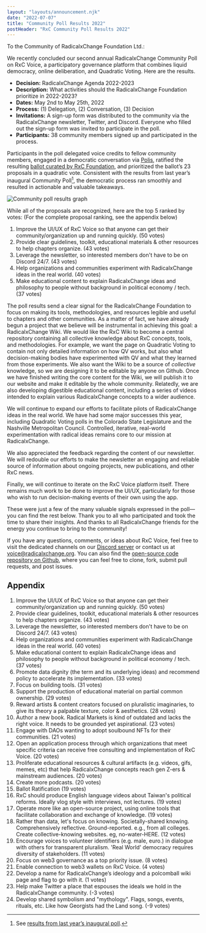 ```yaml
---
layout: "layouts/announcement.njk"
date: "2022-07-07"
title: "Community Poll Results 2022"
postHeader: "RxC Community Poll Results 2022"
---
```


To the Community of RadicalxChange Foundation Ltd.:

We recently concluded our second annual RadicalxChange Community Poll on RxC Voice, a participatory governance platform that combines liquid democracy, online deliberation, and Quadratic Voting. Here are the results.

- **Decision:** RadicalxChange Agenda 2022-2023
- **Description:** What activities should the RadicalxChange Foundation prioritize in 2022-2023?
- **Dates:** May 2nd to May 25th, 2022
- **Process:** (1) Delegation, (2) Conversation, (3) Decision
- **Invitations:** A sign-up form was distributed to the community via the RadicalxChange newsletter, Twitter, and Discord. Everyone who filled out the sign-up form was invited to participate in the poll.
- **Participants:** 38 community members signed up and participated in the process.

Participants in the poll delegated voice credits to fellow community members, engaged in a democratic conversation via [Polis](https://pol.is/home), ratified the resulting [ballot curated by RxC Foundation](/media/announcements/community-poll-ballot-2022/), and prioritized the ballot’s 23 proposals in a quadratic vote. Consistent with the results from last year’s inaugural Community Poll[^1], the democratic process ran smoothly and resulted in actionable and valuable takeaways.

![Community poll results graph](/images/blog/poll-results-graph-2022.png)

While all of the proposals are recognized, here are the top 5 ranked by votes: (For the complete proposal ranking, see the appendix below)

1. Improve the UI/UX of RxC Voice so that anyone can get their community/organization up and running quickly. (50 votes)
2. Provide clear guidelines, toolkit, educational materials & other resources to help chapters organize. (43 votes)
3. Leverage the newsletter, so interested members don't have to be on Discord 24/7. (43 votes)
4. Help organizations and communities experiment with RadicalxChange ideas in the real world. (40 votes)
5. Make educational content to explain RadicalxChange ideas and philosophy to people without background in political economy / tech. (37 votes)

The poll results send a clear signal for the RadicalxChange Foundation to focus on making its tools, methodologies, and resources legible and useful to chapters and other communities. As a matter of fact, we have already begun a project that we believe will be instrumental in achieving this goal: a RadicalxChange Wiki. We would like the RxC Wiki to become a central repository containing all collective knowledge about RxC concepts, tools, and methodologies. For example, we want the page on Quadratic Voting to contain not only detailed information on how QV works, but also what decision-making bodies have experimented with QV and what they learned from those experiments. We also want the Wiki to be a source of *collective* knowledge, so we are designing it to be editable by anyone on Github. Once we have finished writing the core content for the Wiki, we will publish it to our website and make it editable by the whole community. Relatedly, we are also developing digestible educational content, including a series of videos intended to explain various RadicalxChange concepts to a wider audience.

We will continue to expand our efforts to facilitate pilots of RadicalxChange ideas in the real world. We have had some major successes this year, including Quadratic Voting polls in the Colorado State Legislature and the Nashville Metropolitan Council. Controlled, iterative, real-world experimentation with radical ideas remains core to our mission at RadicalxChange.

We also appreciated the feedback regarding the content of our newsletter. We will redouble our efforts to make the newsletter an engaging and reliable source of information about ongoing projects, new publications, and other RxC news.

Finally, we will continue to iterate on the RxC Voice platform itself. There remains much work to be done to improve the UI/UX, particularly for those who wish to run decision-making events of their own using the app.

These were just a few of the many valuable signals expressed in the poll—you can find the rest below. Thank you to all who participated and took the time to share their insights. And thanks to all RadicalxChange friends for the energy you continue to bring to the community!

If you have any questions, comments, or ideas about RxC Voice, feel free to visit the dedicated channels on our [Discord server](https://discord.gg/6hcumQKrqr) or contact us at voice@radicalxchange.org. You can also find the [open-source code repository on Github](https://github.com/RadicalxChange/rxc-voice), where you can feel free to clone, fork, submit pull requests, and post issues.

## Appendix

1. Improve the UI/UX of RxC Voice so that anyone can get their community/organization up and running quickly. (50 votes)
2. Provide clear guidelines, toolkit, educational materials & other resources to help chapters organize. (43 votes)
3. Leverage the newsletter, so interested members don't have to be on Discord 24/7. (43 votes)
4. Help organizations and communities experiment with RadicalxChange ideas in the real world. (40 votes)
5. Make educational content to explain RadicalxChange ideas and philosophy to people without background in political economy / tech. (37 votes)
6. Promote data dignity (the term and its underlying ideas) and recommend policy to accelerate its implementation. (33 votes)
7. Focus on building tools. (31 votes)
8. Support the production of educational material on partial common ownership. (29 votes)
9. Reward artists & content creators focused on pluralistic imaginaries, to give its theory a palpable texture, color & aesthetics. (28 votes)
10. Author a new book. Radical Markets is kind of outdated and lacks the right voice. It needs to be grounded yet aspirational. (23 votes)
11. Engage with DAOs wanting to adopt soulbound NFTs for their communities. (21 votes)
12. Open an application process through which organizations that meet specific criteria can receive free consulting and implementation of RxC Voice. (20 votes)
13. Proliferate educational resources & cultural artifacts (e.g. videos, gifs, memes, etc) that help RadicalxChange concepts reach gen Z-ers & mainstream audiences. (20 votes)
14. Create more podcasts. (20 votes)
15. Ballot Ratification (19 votes)
16. RxC should produce English language videos about Taiwan's political reforms. Ideally vlog style with interviews, not lectures. (19 votes)
17. Operate more like an open-source project, using online tools that facilitate collaboration and exchange of knowledge. (19 votes)
18. Rather than data, let's focus on knowing. Societally-shared knowing. Comprehensively reflective. Ground-reported. e.g., from all colleges. Create collective-knowing websites. eg, no-water-HERE. (12 votes)
19. Encourage voices to volunteer identifiers (e.g. male, euro.) in dialogue with others for transparent pluralism. 'Real World' democracy requires diversity of stakeholders. (11 votes)
20. Focus on web3 governance as a top priority issue. (8 votes)
21. Enable connection to web3 wallets on RxC Voice. (4 votes)
22. Develop a name for RadicalxChange’s ideology and a polcomball wiki page and flag to go with it. (1 votes)
23. Help make Twitter a place that espouses the ideals we hold in the RadicalxChange community. (-3 votes)
24. Develop shared symbolism and "mythology". Flags, songs, events, rituals, etc. Like how Georgists had the Land song. (-9 votes)

[^1]: See [results from last year’s inaugural poll](https://www.radicalxchange.org/media/announcements/rxc-voice-pilot-results/).
